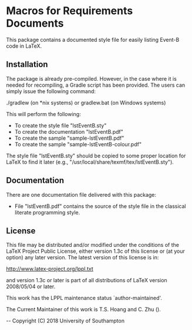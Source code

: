 Macros for Requirements Documents
=================================

This package contains a documented style file for easily listing
Event-B code in LaTeX.

Installation
------------

The package is already pre-compiled. However, in the case where it is
needed for recompiling, a Gradle script has been provided. The users can
simply issue the following command:

  ./gradlew (on *nix systems)
or
  gradlew.bat (on Windows systems)

This will perform the following:
- To create the style file "lstEventB.sty"
- To create the documentation "lstEventB.pdf"
- To create the sample "sample-lstEventB.pdf"
- To create the sample "sample-lstEventB-colour.pdf"

The style file "lstEventB.sty" should be copied to some proper location
for LaTeX to find it later (e.g.,
"/usr/local/share/texmf/tex/lstEventB.sty").

Documentation
-------------

There are one documentation file delivered with this package:

  - File "lstEventB.pdf" contains the source of the style file in the
    classical literate programming style.

License
-------

This file may be distributed and/or modified under the conditions of
the LaTeX Project Public License, either version 1.3c of this license
or (at your option) any later version.  The latest version of this
license is in:

   http://www.latex-project.org/lppl.txt

and version 1.3c or later is part of all distributions of LaTeX version
2008/05/04 or later.

This work has the LPPL maintenance status `author-maintained'.

The Current Maintainer of this work is T.S. Hoang and C. Zhu
(<T dot S dot Hoang and C dot Zhu at ecs dot soton dot ac dot uk>).

--
Copyright (C) 2018 University of Southampton
